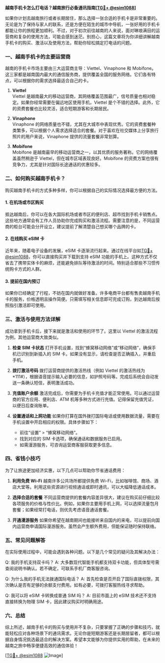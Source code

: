 **越南手机卡怎么打电话？越南旅行必备通讯指南[[TG💪+ @esim1088](https://t.me/s/esim1088)]**

如果你计划去越南旅行或者长期居住，那么选择一张合适的手机卡是非常重要的。无论是为了保持与家人的联系，还是方便在陌生的城市中导航，一张好用的手机卡都能让你的旅程更加顺利。不过，对于初次前往越南的人来说，面对琳琅满目的运营商和复杂的使用方法，可能会感到迷茫。别担心，这篇文章将为你详细讲解越南手机卡的购买、激活以及使用方法，帮助你轻松搞定打电话的问题。

### 一、越南手机卡的主要运营商

越南的手机卡市场主要由三大运营商主导：Viettel、Vinaphone 和 Mobifone。这三家都是越南国内最大的通信服务商，提供覆盖全国的服务网络。它们各有特点，可以根据你的需求选择最适合自己的卡。

1. **Viettel**  
   Viettel 是越南最大的移动运营商，其网络覆盖范围最广，信号质量也相对稳定。如果你经常需要在偏远地区使用手机，Viettel 是个不错的选择。此外，它的资费套餐也比较灵活，适合短期游客和长期居民。

2. **Vinaphone**  
   Vinaphone 的网络质量也不错，尤其在大城市中表现优秀。它的资费套餐种类繁多，可以根据个人需求选择适合的套餐。对于喜欢在社交媒体上分享旅行照片的用户来说，Vinaphone 提供的流量套餐非常划算。

3. **Mobifone**  
   Mobifone 是越南最早的移动运营商之一，以其优质的服务著称。它的网络覆盖虽然稍逊于 Viettel，但在城市区域表现良好。Mobifone 的资费方案也很有竞争力，尤其是针对国际长途通话的优惠较多。

### 二、如何购买越南手机卡？

购买越南手机卡的方式多种多样，你可以根据自己的实际情况选择最方便的方法。

#### 1. 在机场或市区购买
抵达越南后，你可以在各大国际机场或者市区的便利店、超市找到手机卡销售点。这些地方通常会有工作人员协助你完成购买和激活流程。需要注意的是，不同运营商的柜台可能会分开设立，建议提前了解清楚自己想买哪个品牌的卡。

#### 2. 在线购买 eSIM 卡
近年来，随着电子设备的发展，eSIM 卡逐渐流行起来。通过在线平台如[TG💪+ @esim1088](https://t.me/s/esim1088)，你可以直接购买并下载到支持 eSIM 功能的手机上。这种方式不仅省去了携带实体卡的麻烦，还能避免排队等待激活的时间。特别适合那些不习惯传统购卡方式的人群。

#### 3. 提前在国内预订
如果你已经确定了行程，不妨在国内就做好准备。许多电商平台都有售卖越南手机卡的服务，价格透明且操作简便。只需填写相关信息即可完成订购，到达越南后按照指引激活即可使用。

### 三、激活与使用方法详解

成功拿到手机卡后，接下来就是激活和使用的环节了。这里以 Viettel 的激活流程为例，其他运营商大致类似。

1. **检查 SIM 卡状态**
   打开手机设置，找到“蜂窝移动网络”或“移动网络”，确保手机已识别到新插入的 SIM 卡。如果没有显示，请检查是否正确插入，并重启手机。

2. **拨打激活号码**
   拨打运营商提供的激活热线（例如 Viettel 的激活热线为 *111#），根据语音提示输入必要的信息，如护照号码等。完成后系统会自动发送一条确认短信，表明激活成功。

3. **充值账户余额**
   激活完成后，你需要为手机卡充值才能正常使用。可以通过运营商的官方应用、便利店、ATM 机等多种方式进行充值。记得保留充值凭证，以便日后查询账单。

4. **设置通话和上网功能**
   如果你打算在国外拨打国际电话或使用数据流量，需要在手机设置中开启相应的权限。具体步骤如下：
   - 前往“设置” > “蜂窝移动网络”。
   - 找到对应的 SIM 卡选项，确保通话和数据服务已启用。
   - 如需漫游服务，可咨询运营商客服获取更多信息。

### 四、省钱小技巧

为了让旅途更加经济实惠，以下几点可以帮助你节省通话费用：

1. **利用免费 Wi-Fi**
   越南许多公共场所都提供免费 Wi-Fi，比如咖啡馆、商场、酒店大堂等。利用这些资源进行视频通话或即时通讯，可以大幅降低通话成本。

2. **选择合适的套餐**
   不同运营商提供的套餐内容差异很大，建议在购买前仔细比较各项服务的价格与性价比。例如，如果你主要用手机上网，可以选择流量包月套餐；如果经常打电话，则优先考虑语音通话套餐。

3. **开通漫游服务**
   如果你希望在越南期间也能接听来自国内的来电，可以提前向国内运营商申请国际漫游服务。虽然会产生额外费用，但能保证随时保持联络。

### 五、常见问题解答

在实际使用过程中，可能会遇到各种问题。以下是几个常见的疑问及其解决办法：

Q: 我的手机支持双卡吗？
A: 大多数现代智能手机都支持双卡功能，但具体型号需查阅说明书确认。若不确定，可联系手机厂商客服咨询。

Q: 为什么我的手机无法拨通国际电话？
A: 首先检查是否开启了国际直拨权限，其次确认是否有足够的余额支付费用。如有必要，可拨打客服热线寻求帮助。

Q: 我可以将 eSIM 卡转换成普通 SIM 吗？
A: 目前市面上的 eSIM 技术还不支持直接转换为物理 SIM 卡，因此建议购买时明确用途。

### 六、总结

综上所述，越南手机卡的购买与使用并不复杂，只要掌握了正确的步骤和技巧，就能轻松应对各种场景下的通讯需求。无论你是短期游客还是长期居留者，都可以根据自身情况挑选最适合的解决方案。希望本文能够为你提供实用的帮助，在未来的越南之旅中畅享便捷高效的通信体验！

[[TG💪+ @esim1088](https://t.me/s/esim1088) ![Image](https://i.postimg.cc/4NQfJmqS/Snipaste-2025-05-13-00-14-12.png)]